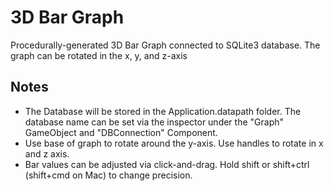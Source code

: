 # 3D Bar Graph

Procedurally-generated 3D Bar Graph connected to SQLite3 database. The graph can be rotated in the x, y, and z-axis

## Notes

* The Database will be stored in the Application.datapath folder. The database name can be set via the inspector under the "Graph" GameObject and "DBConnection" Component.
* Use base of graph to rotate around the y-axis. Use handles to rotate in x and z axis.
* Bar values can be adjusted via click-and-drag. Hold shift or shift+ctrl (shift+cmd on Mac) to change precision.
